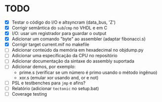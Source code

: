 # TODO

 - [x] Testar o código do I/O e altsyncram (data_bus, 'Z')
 - [x] Corrigir semântica do `sub`/`cmp` no VHDL e em C
 - [x] I/O: usar um registrador para guardar o output
 - [x] Adicionar um comando "byte" ao assembler (adaptar fibonacci.s)
 - [x] Corrigir target current.mif no makefile
 - [ ] Adicionar conteúdo da memória em hexadecimal no objdump.py
 - [ ] Adicionar uma especificação da CPU no repositório
 - [ ] Adicionar documentação da sintaxe do assembly suportada
 - [ ] Adicionar demos, por exemplo:
   * prime.s (verificar se um número é primo usando o método ingênuo)
   * xor.s (emular xor usando and, or e not)
 - [ ] PSL e testbenches para `jmp` e afins?
 - [ ] Relatório (adicionar `tectonic` no setup.bat)
 - [ ] Coverage testing
